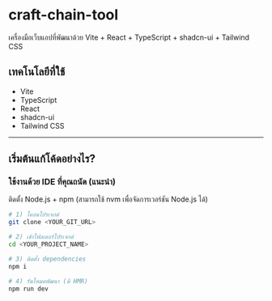 # craft-chain-tool

เครื่องมือเว็บแอปที่พัฒนาด้วย Vite + React + TypeScript + shadcn-ui + Tailwind CSS

## เทคโนโลยีที่ใช้
- Vite
- TypeScript
- React
- shadcn-ui
- Tailwind CSS

---

## เริ่มต้นแก้โค้ดอย่างไร?

### ใช้งานด้วย IDE ที่คุณถนัด (แนะนำ)
ติดตั้ง Node.js + npm (สามารถใช้ nvm เพื่อจัดการเวอร์ชัน Node.js ได้)

```sh
# 1) โคลนโปรเจกต์
git clone <YOUR_GIT_URL>

# 2) เข้าโฟลเดอร์โปรเจกต์
cd <YOUR_PROJECT_NAME>

# 3) ติดตั้ง dependencies
npm i

# 4) รันโหมดพัฒนา (มี HMR)
npm run dev
